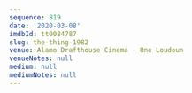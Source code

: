 ```yaml
---
sequence: 819
date: '2020-03-08'
imdbId: tt0084787
slug: the-thing-1982
venue: Alamo Drafthouse Cinema - One Loudoun
venueNotes: null
medium: null
mediumNotes: null
---
```


